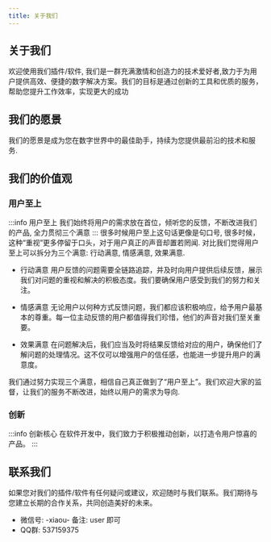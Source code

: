 ```yaml
---
title: 关于我们
---
```


## 关于我们

欢迎使用我们插件/软件, 我们是一群充满激情和创造力的技术爱好者,致力于为用户提供高效、便捷的数字解决方案。我们的目标是通过创新的工具和优质的服务，帮助您提升工作效率，实现更大的成功

## 我们的愿景

我们的愿景是成为您在数字世界中的最佳助手，持续为您提供最前沿的技术和服务.

## 我们的价值观

### 用户至上
:::info 用户至上
我们始终将用户的需求放在首位，倾听您的反馈，不断改进我们的产品, 全力贯彻三个满意
:::
很多时候用户至上这句话更像是句口号, 很多时候，这种“重视”更多停留于口头，对于用户真正的声音却置若罔闻.
对比我们觉得用户至上可以拆分为三个满意: 行动满意, 情感满意, 效果满意.

- 行动满意
  用户反馈的问题需要全链路追踪，并及时向用户提供后续反馈，展示我们对问题的重视和解决的积极态度。我们要确保用户感受到我们的努力和关注。

- 情感满意
  无论用户以何种方式反馈问题，我们都应该积极响应，给予用户最基本的尊重。每一位主动反馈的用户都值得我们珍惜，他们的声音对我们至关重要。

- 效果满意
  在问题解决后，我们应当及时将结果反馈给对应的用户，确保他们了解问题的处理情况。这不仅可以增强用户的信任感，也能进一步提升用户的满意度。

我们通过努力实现三个满意，相信自己真正做到了“用户至上”。我们欢迎大家的监督，让我们的服务不断改进，始终以用户的需求为导向.

### 创新
:::info 创新核心
在软件开发中，我们致力于积极推动创新，以打造令用户惊喜的产品。
:::

## 联系我们
如果您对我们的插件/软件有任何疑问或建议，欢迎随时与我们联系。我们期待与您建立长期的合作关系，共同创造美好的未来。

- 微信号: -xiaou- 备注: user 即可
- QQ群: 537159375
